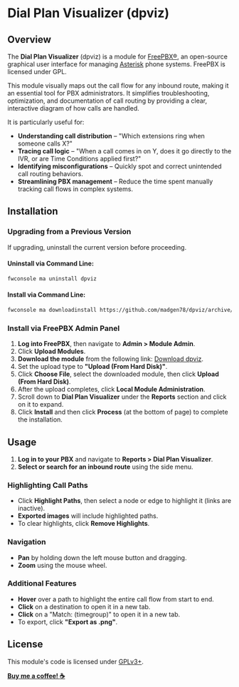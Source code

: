 # Dial Plan Visualizer (dpviz)

## Overview
The **Dial Plan Visualizer** (dpviz) is a module for [FreePBX®](http://www.freepbx.org/), an open-source graphical user interface for managing [Asterisk](http://www.asterisk.org/) phone systems. FreePBX is licensed under GPL.

This module visually maps out the call flow for any inbound route, making it an essential tool for PBX administrators. It simplifies troubleshooting, optimization, and documentation of call routing by providing a clear, interactive diagram of how calls are handled.

It is particularly useful for:
- **Understanding call distribution** – "Which extensions ring when someone calls X?"
- **Tracing call logic** – "When a call comes in on Y, does it go directly to the IVR, or are Time Conditions applied first?"
- **Identifying misconfigurations** – Quickly spot and correct unintended call routing behaviors.
- **Streamlining PBX management** – Reduce the time spent manually tracking call flows in complex systems.

## Installation
### Upgrading from a Previous Version
If upgrading, uninstall the current version before proceeding.

#### Uninstall via Command Line:
```sh
fwconsole ma uninstall dpviz
```

#### Install via Command Line:
```sh
fwconsole ma downloadinstall https://github.com/madgen78/dpviz/archive/refs/heads/main.zip
```

### Install via FreePBX Admin Panel
1. **Log into FreePBX**, then navigate to **Admin > Module Admin**.
2. Click **Upload Modules**.
3. **Download the module** from the following link: [Download dpviz](https://github.com/madgen78/dpviz/archive/refs/heads/main.zip).
4. Set the upload type to **"Upload (From Hard Disk)"**.
5. Click **Choose File**, select the downloaded module, then click **Upload (From Hard Disk)**.
6. After the upload completes, click **Local Module Administration**.
7. Scroll down to **Dial Plan Visualizer** under the **Reports** section and click on it to expand.
8. Click **Install** and then click **Process** (at the bottom of page) to complete the installation.

## Usage
1. **Log in to your PBX** and navigate to **Reports > Dial Plan Visualizer**.
2. **Select or search for an inbound route** using the side menu.

### Highlighting Call Paths
- Click **Highlight Paths**, then select a node or edge to highlight it (links are inactive).
- **Exported images** will include highlighted paths.
- To clear highlights, click **Remove Highlights**.

### Navigation
- **Pan** by holding down the left mouse button and dragging.
- **Zoom** using the mouse wheel.

### Additional Features
- **Hover** over a path to highlight the entire call flow from start to end.
- **Click** on a destination to open it in a new tab.
- **Click** on a "Match: (timegroup)" to open it in a new tab.
- To export, click **"Export as .png"**.


## License
This module's code is licensed under [GPLv3+](http://www.gnu.org/licenses/gpl-3.0.txt).

[__Buy me a coffee! :coffee:__](https://buymeacoffee.com/adamvolchko)

